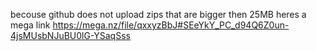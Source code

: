 becouse github does not upload zips that are bigger then 25MB heres a mega link
https://mega.nz/file/qxxyzBbJ#SEeYkY_PC_d94Q6Z0un-4jsMUsbNJuBU0lG-YSaqSss

